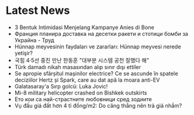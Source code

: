 # Latest News
-  3 Bentuk Intimidasi Menjelang Kampanye Anies di Bone
-  Франция планира доставка на десетки ракети и стотици бомби за Украйна - Труд
-  Hünnap meyvesinin faydaları ve zararları: Hünnap meyvesi nerede yetişir?
-  국힘 4·5선 중진 만난 한동훈 "대부분 시스템 공천 잘했다 해"
-  Türk damadı nikah masasından alıp sınır dışı ettiler
-  Se apropie sfârșitul mașinilor electrice? Ce se ascunde în spatele deciziilor Hertz și Spark, care au dat apă la moara anti-EV
-  Galatasaray'a Sırp golcü: Luka Jovic!
-  Mi-8 military helicopter crashed on Bishkek outskirts
-  Ето кои са най-страстните любовници сред зодиите
-  Vụ đấu giá đất hơn 4 tỉ đồng/m2: Do căng thẳng nên trả giá nhầm?
